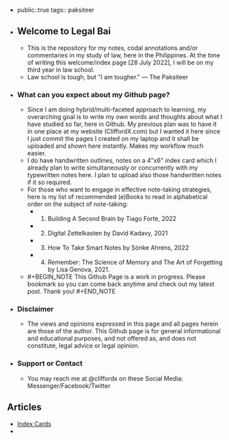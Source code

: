 - public::true
  tags:: paksiteer
- ## Welcome to Legal Bai
	- This is the repository for my notes, codal annotations and/or commentaries in my study of law, here in the Philippines. At the time of writing this welcome/index page [28 July 2022], I will be on my third year in law school.
	- Law school is tough, but "I am tougher." — The Paksiteer
- ### What can you expect about my Github page?
	- Since I am doing hybrid/multi-faceted approach to learning, my overarching goal is to write my own words and thoughts about what I have studied so far, here in Github. My previous plan was to have it in one place at my website (CliffordX.com) but I wanted it here since I just commit the pages I created on my laptop and it shall be uploaded and shown here instantly. Makes my workflow much easier.
	- I do have handwritten outlines, notes on a 4"x6" index card which I already plan to write simultaneously or concurrently with my typewritten notes here. I plan to upload also those handwritten notes if it so required.
	- For those who want to engage in effective note-taking strategies, here is my list of recommended (e)Books to read in alphabetical order on the subject of note-taking:
		- 1. Building A Second Brain by Tiago Forte, 2022
		- 2. Digital Zettelkasten by David Kadavy, 2021
		- 3. How To Take Smart Notes by Sönke Ahrens, 2022
		- 4. Remember: The Science of Memory and The Art of Forgetting by Lisa Genova, 2021.
	- #+BEGIN_NOTE
	  This Github Page is a work in progress. Please bookmark so you can come back anytime and check out my latest post. Thank you!
	  #+END_NOTE
- ### Disclaimer
	- The views and opinions expressed in this page and all pages herein are those of the author. This Github page is for general informational and educational purposes, and not offered as, and does not constitute, legal advice or legal opinion.
- ### Support or Contact
	- You may reach me at @cliffordx on these Social Media: Messenger/Facebook/Twitter
## Articles
- <a href="
  https://cliffordx.github.io/legalbai/Index_Cards">Index Cards</a>
-